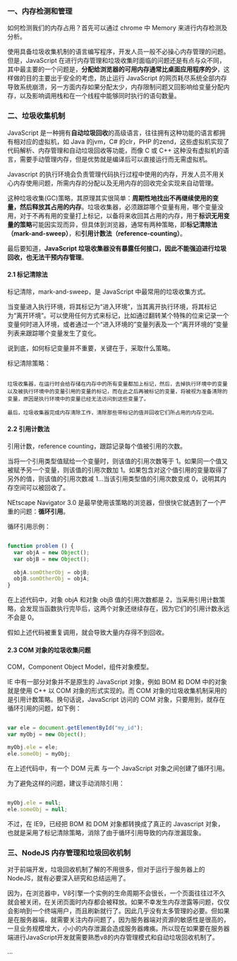 ### 一、内存检测和管理

如何检测我们的内存占用？首先可以通过 chrome 中 Memory 来进行内存检测及分析。

使用具备垃圾收集机制的语言编写程序，开发人员一般不必操心内存管理的问题。但是，JavaScript 在进行内存管理和垃圾收集时面临的问题还是有点与众不同，其中最主要的一个问题是，**分配给浏览器的可用内存通常比桌面应用程序的少**，这样做的目的主要出于安全的考虑，防止运行 JavaScript 的网页耗尽系统全部内存导致系统崩溃，另一方面内存如果分配太少，内存限制问题又回影响给变量分配内存，以及影响调用栈和在一个线程中能够同时执行的语句数量。


### 二、垃圾收集机制

JavaScript 是一种拥有**自动垃圾回收**的高级语言，往往拥有这种功能的语言都拥有相对应的虚拟机，如 Java 的jvm，C# 的clr，PHP 的zend，这些虚拟机实现了代码解析、内存管理和自动垃圾回收等功能，而像 C 或 C++ 这种没有虚拟机的语言，需要手动管理内存，但是优势就是编译后可以直接运行而无需虚拟机。

Javascript 的执行环境会负责管理代码执行过程中使用的内存，开发人员不用关心内存使用问题，所需内存的分配以及无用内存的回收完全实现来自动管理。

这种垃圾收集(GC)策略，其原理其实很简单：**周期性地找出不再继续使用的变量，然后释放其占用的内存**。垃圾收集器，必须跟踪哪个变量有用，哪个变量没用，对于不再有用的变量打上标记，以备将来收回其占用的内存，用于**标识无用变量的策略**可能因实现而异，但具体到浏览器，通常有两种策略，即**标记清除法（mark-and-sweep）**，和**引用计数法（reference-counting）**。

最后要知道，**JavaScript 垃圾收集器没有暴露任何接口，因此不能强迫进行垃圾回收，也无法干预内存管理**。


#### 2.1 标记清除法

标记清除，mark-and-sweep，是 JavaScript 中最常用的垃圾收集方式。

当变量进入执行环境，将其标记为“进入环境”，当其离开执行环境，将其标记为“离开环境”。可以使用任何方式来标记，比如通过翻转某个特殊的位来记录一个变量何时进入环境，或者通过一个“进入环境的”变量列表及一个“离开环境的”变量列表来跟踪哪个变量发生了变化。

说到底，如何标记变量并不重要，关键在于，采取什么策略。

标记清除策略：

```

垃圾收集器，在运行时会给存储在内存中的所有变量都加上标记，然后，去掉执行环境中的变量以及被执行环境中的变量引用的变量的标记，而在此之后再被标记的变量，将被视为准备清除的变量，原因是执行环境中的变量已经无法访问到这些变量了。

最后，垃圾收集器完成内存清除工作，清除那些带标记的值并回收它们所占用的内存空间。

```


#### 2.2 引用计数法

引用计数，reference counting，跟踪记录每个值被引用的次数。

当将一个引用类型值赋给一个变量时，则该值的引用次数等于 1。如果同一个值又被赋予另一个变量，则该值的引用次数加 1。如果包含对这个值引用的变量取得了另外的值，则该值的引用次数减 1...当该引用类型值的引用次数变成 0，说明其内存空间可以被回收了。

NEtscape Navigator 3.0 是最早使用该策略的浏览器，但很快它就遇到了一个严重的问题：**循环引用**。

循环引用示例：

```javascript

function problem () {
  var objA = new Object();
  var objB = new Object();
  
  objA.somOtherObj = objB;
  objB.somOtherObj = objA;
}

```

在上述代码中，对象 objA 和对象 objB 值的引用次数都是 2，当采用引用计数策略，会发现当函数执行完毕后，这两个对象还继续存在，因为它们的引用计数永远不会是 0。

假如上述代码被重复调用，就会导致大量内存得不到回收。


#### 2.3 COM 对象的垃圾收集问题

COM，Component Object Model，组件对象模型。

IE 中有一部分对象并不是原生的 JavaScript 对象，例如 BOM 和 DOM 中的对象就是使用 C++ 以 COM 对象的形式实现的。而 COM 对象的垃圾收集机制采用的是引用计数策略。换句话说，JavaScript 访问的 COM 对象，只要用到，就存在循环引用的问题，如下例：

```javascript

var ele = document.getElementById("my_id");
var myObj = new Object();

myObj.ele = ele;
ele.someObj = myObj;

```

在上述代码中，有一个 DOM 元素 与一个 JavaScript 对象之间创建了循环引用。

为了避免这样的问题，建议手动消除引用：

```javascript

myObj.ele = null;
ele.someObj = null;

```


不过，在 IE9，已经把 BOM 和 DOM 对象都转换成了真正的 Javascript 对象，也就是采用了标记清除策略，消除了由于循环引用导致的内存泄漏现象。


### 三、NodeJS 内存管理和垃圾回收机制

对于前端开发，垃圾回收机制了解的不用很多，但对于运行于服务器上的NodeJS，就有必要深入研究和总结运用了。

因为，在浏览器中，V8引擎一个实例的生命周期不会很长，一个页面往往过不久就会被关闭，在关闭页面时内存都会被释放。如果不幸发生内存泄露等问题，仅仅会影响到一个终端用户，而且刷新就行了。因此几乎没有太多管理的必要。但如果是在服务器端，就需要关注内存问题了，因为服务器端对资源的敏感性是很高的，一旦业务规模增大，小小的内存泄漏会造成服务器瘫痪。所以现在如果要在服务器端进行JavaScript开发就需要熟悉v8的内存管理模式和自动垃圾回收机制了。

...
